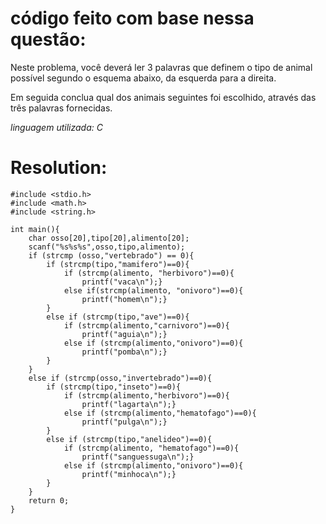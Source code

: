 código feito com base nessa questão:
=====

Neste problema, você deverá ler 3 palavras que definem o tipo de animal possível segundo o esquema abaixo, da esquerda para a direita.

Em seguida conclua qual dos animais seguintes foi escolhido, através das três palavras fornecidas.

*linguagem utilizada: C*

Resolution:
=====

    #include <stdio.h>
    #include <math.h>
    #include <string.h>

    int main(){
        char osso[20],tipo[20],alimento[20];
        scanf("%s%s%s",osso,tipo,alimento);
        if (strcmp (osso,"vertebrado") == 0){
            if (strcmp(tipo,"mamifero")==0){
                if (strcmp(alimento, "herbivoro")==0){
                    printf("vaca\n");}
                else if(strcmp(alimento, "onivoro")==0){
                    printf("homem\n");}
            }
            else if (strcmp(tipo,"ave")==0){
                if (strcmp(alimento,"carnivoro")==0){
                    printf("aguia\n");}
                else if (strcmp(alimento,"onivoro")==0){
                    printf("pomba\n");}
            }
        }
        else if (strcmp(osso,"invertebrado")==0){
            if (strcmp(tipo,"inseto")==0){
                if (strcmp(alimento,"herbivoro")==0){
                    printf("lagarta\n");}
                else if (strcmp(alimento,"hematofago")==0){
                    printf("pulga\n");}
            }
            else if (strcmp(tipo,"anelideo")==0){
                if (strcmp(alimento, "hematofago")==0){
                    printf("sanguessuga\n");}
                else if (strcmp(alimento,"onivoro")==0){
                    printf("minhoca\n");}
            }
        }
        return 0;
    }
